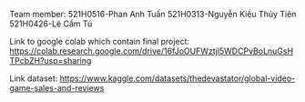 Team member:
521H0516-Phan Anh Tuấn
521H0313-Nguyễn Kiều Thủy Tiên
521H0426-Lê Cẩm Tú

Link to google colab which contain final project: https://colab.research.google.com/drive/16fJoOUFWztjl5WDCPvBoLnuGsHTPcbZH?usp=sharing

Link dataset: https://www.kaggle.com/datasets/thedevastator/global-video-game-sales-and-reviews
